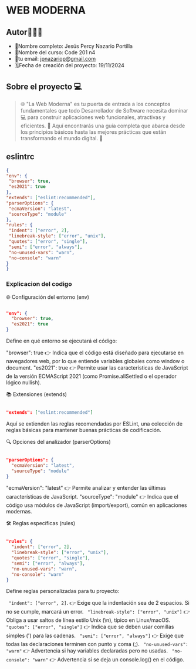 # WEB MODERNA

## Autor👨🏽‍💻

* 🫡Nombre completo: Jesús Percy Nazario Portilla
* 📒Nombre del curso: Code 201 n4
* 📧tu email: jpnazariop@gmail.com
* 🗓️Fecha de creación del proyecto: 19/11/2024

## Sobre el proyecto 💻

> 🌐 "La Web Moderna" es tu puerta de entrada a los conceptos fundamentales que todo Desarrollador de Software necesita dominar 💻 para construir aplicaciones web funcionales, atractivas y eficientes. 🌟 Aquí encontrarás una guía completa que abarca desde los principios básicos hasta las mejores prácticas que están transformando el mundo digital. 🚀

## eslintrc

``` json
{
"env": {
 "browser": true,
 "es2021": true
},
"extends": ["eslint:recommended"],
"parserOptions": {
 "ecmaVersion": "latest",
 "sourceType": "module"
},
"rules": {
 "indent": ["error", 2],
 "linebreak-style": ["error", "unix"],
 "quotes": ["error", "single"],
 "semi": ["error", "always"],
 "no-unused-vars": "warn",
 "no-console": "warn"
}
}
```


### Explicacion del codigo

🌐 Configuración del entorno (env)
```json

"env": {
  "browser": true,
  "es2021": true
}
```

Define en qué entorno se ejecutará el código:

"browser": true 👉 Indica que el código está diseñado para ejecutarse en navegadores web, por lo que entiende variables globales como window o document.
"es2021": true 👉 Permite usar las características de JavaScript de la versión ECMAScript 2021 (como Promise.allSettled o el operador lógico nullish).

📚 Extensiones (extends)
```json

"extends": ["eslint:recommended"]
```

Aquí se extienden las reglas recomendadas por ESLint, una colección de reglas básicas para mantener buenas prácticas de codificación.

🔍 Opciones del analizador (parserOptions)
``` json

"parserOptions": {
  "ecmaVersion": "latest",
  "sourceType": "module"
}
```

"ecmaVersion": "latest" 👉 Permite analizar y entender las últimas características de JavaScript.
"sourceType": "module" 👉 Indica que el código usa módulos de JavaScript (import/export), común en aplicaciones modernas.

🛠️ Reglas específicas (rules)
```json

"rules": {
  "indent": ["error", 2],
  "linebreak-style": ["error", "unix"],
  "quotes": ["error", "single"],
  "semi": ["error", "always"],
  "no-unused-vars": "warn",
  "no-console": "warn"
}
```

Define reglas personalizadas para tu proyecto:

` "indent": ["error", 2]`.  👉 Exige que la indentación sea de 2 espacios. Si no se cumple, marcará un error.
` "linebreak-style": ["error", "unix"]` 👉 Obliga a usar saltos de línea estilo Unix (\n), típico en Linux/macOS.
` "quotes": ["error", "single"]` 👉 Indica que se deben usar comillas simples (') para las cadenas.
` "semi": ["error", "always"]`  👉 Exige que todas las declaraciones terminen con punto y coma (;).
` "no-unused-vars": "warn"`  👉 Advertencia si hay variables declaradas pero no usadas.
` "no-console": "warn"`  👉 Advertencia si se deja un console.log() en el código.